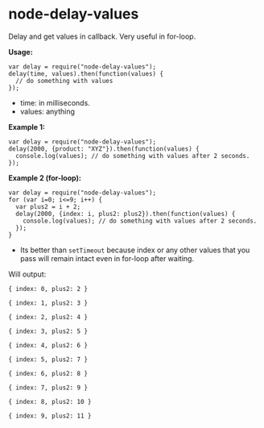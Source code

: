 # node-delay-values
Delay and get values in callback. Very useful in for-loop.

**Usage:**

```
var delay = require("node-delay-values");
delay(time, values).then(function(values) {
  // do something with values
});
```

- time: in milliseconds.
- values: anything

**Example 1:**

```
var delay = require("node-delay-values");
delay(2000, {product: "XYZ"}).then(function(values) {
  console.log(values); // do something with values after 2 seconds.
});
```

**Example 2 (for-loop):**

```
var delay = require("node-delay-values");
for (var i=0; i<=9; i++) {  
  var plus2 = i + 2;
  delay(2000, {index: i, plus2: plus2}).then(function(values) {
    console.log(values); // do something with values after 2 seconds.
  });
}
```

- Its better than `setTimeout` because index or any other values that you pass will remain intact even in for-loop after waiting.

Will output:

```
{ index: 0, plus2: 2 }

{ index: 1, plus2: 3 }

{ index: 2, plus2: 4 }

{ index: 3, plus2: 5 }

{ index: 4, plus2: 6 }

{ index: 5, plus2: 7 }

{ index: 6, plus2: 8 }

{ index: 7, plus2: 9 }

{ index: 8, plus2: 10 }

{ index: 9, plus2: 11 }
```